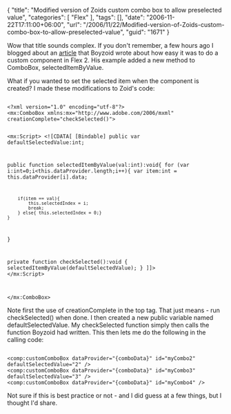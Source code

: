 {
	"title": "Modified version of Zoids custom combo box to allow preselected value",
	"categories": [
		"Flex"
	],
	"tags": [],
	"date": "2006-11-22T17:11:00+06:00",
	"url": "/2006/11/22/Modified-version-of-Zoids-custom-combo-box-to-allow-preselected-value",
	"guid": "1671"
}

Wow that title sounds complex. If you don't remember, a few hours ago I blogged about an <a href="http://www.boyzoid.com/blog/index.cfm/2006/11/22/Flex-Custom-Components-and-Custom-Methods">article</a> that Boyzoid wrote about how easy it was to do a custom component in Flex 2. His example added a new method to ComboBox, selectedItemByValue.
<!--more-->
What if you wanted to set the selected item when the component is created? I made these modifications to Zoid's code:

<code>
&lt;?xml version="1.0" encoding="utf-8"?&gt;
&lt;mx:ComboBox xmlns:mx="http://www.adobe.com/2006/mxml" creationComplete="checkSelected()"&gt;

&lt;mx:Script&gt;
&lt;![CDATA[
[Bindable] public var defaultSelectedValue:int;

public function selectedItemByValue(val:int):void{
	for (var i:int=0;i&lt;this.dataProvider.length;i++){
		var item:int = this.dataProvider[i].data;
                      
		if(item == val){
			this.selectedIndex = i;
			break;
		} else{ this.selectedIndex = 0;}
	}
}

private function checkSelected():void {
	selectedItemByValue(defaultSelectedValue);
}
]]&gt;
&lt;/mx:Script&gt;
    	
&lt;/mx:ComboBox&gt;
</code>

Note first the use of creationComplete in the top tag. That just means - run checkSelected() when done. I then created a new public variable named defaultSelectedValue. My checkSelected function simply then calls the function Boyzoid had written. This then lets me do the following in the calling code:

<code>
&lt;comp:customComboBox dataProvider="{comboData}" id="myCombo2" defaultSelectedValue="2" /&gt;
&lt;comp:customComboBox dataProvider="{comboData}" id="myCombo3" defaultSelectedValue="3" /&gt;
&lt;comp:customComboBox dataProvider="{comboData}" id="myCombo4" /&gt;
</code>

Not sure if this is best practice or not - and I did guess at a few things, but I thought I'd share.